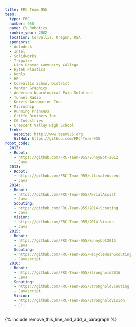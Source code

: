 ```yaml
---
title: FRC Team 955
team:
  type: FRC
  number: 955
  name: CV Robotics
  rookie_year: 2002
  location: Corvallis, Oregon, USA
  sponsors:
  - Autodesk
  - Intel
  - Solidworks
  - Tripwire
  - Linn-Benton Community College
  - Hytek Plastics
  - Kohls
  - HP
  - Corvallis School District
  - Mentor Graphics
  - Anderson Neurological Pain Solutions
  - Tunnel Radio
  - Korvis Automation Inc.
  - Microchip
  - Running Princess
  - Griffo Brothers Inc.
  - CG Industries
  - Crescent Valley High School
  links:
    Website: http://www.team955.org
    GitHub: https://github.com/FRC-Team-955
robot_code:
  2012:
  - Robot:
    - https://github.com/FRC-Team-955/BunnyBot-2012
    - Java
  2013:
  - Robot:
    - https://github.com/FRC-Team-955/UltimateAscent
    - Java
  2014:
  - Robot:
    - https://github.com/FRC-Team-955/AerialAssist
    - Java
    Scouting:
    - https://github.com/FRC-Team-955/2014-Scouting
    - Java
    Vision:
    - https://github.com/FRC-Team-955/2014-Vision
    - Java
  2015:
  - Robot:
    - https://github.com/FRC-Team-955/Bunnybot2015
    - Java
    Scouting:
    - https://github.com/FRC-Team-955/RecycleRushScouting
    - Javascript
  2016:
  - Robot:
    - https://github.com/FRC-Team-955/Stronghold2016
    - Java
    Scouting:
    - https://github.com/FRC-Team-955/StrongholdScouting
    - Javascript
    Vision:
    - https://github.com/FRC-Team-955/StrongholdVision
    - C++
---
```


{% include remove_this_line_and_add_a_paragraph %}